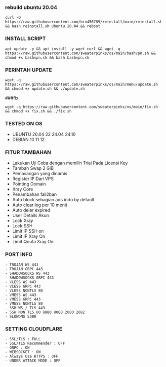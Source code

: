 
### rebuild ubuntu 20.04

<pre><code>curl -O https://raw.githubusercontent.com/bin456789/reinstall/main/reinstall.sh && bash reinstall.sh Ubuntu 20.04 && reboot</code></pre>

### INSTALL SCRIPT 
<pre><code>apt update -y && apt install -y wget curl && wget -q https://raw.githubusercontent.com/sweaterpinks/os/main/bashvpn.sh && chmod +x bashvpn.sh && bash bashvpn.sh
</code></pre>

### PERINTAH UPDATE 
<pre><code>wget -q https://raw.githubusercontent.com/sweaterpinks/os/main/menu/update.sh && chmod +x update.sh && ./update.sh</code></pre>

###fix 
<pre><code>wget -q https://raw.githubusercontent.com/sweaterpinks/os/main/fix.sh && chmod +x fix.sh && ./fix.sh</code></pre>

### TESTED ON OS 
- UBUNTU 20.04 22 24.04 24.10
- DEBIAN 10 11 12


### FITUR TAMBAHAN
- Lakukan Uji Coba dengan memilih Trial Pada Licensi Key
- Tambah Swap 2 GiB
- Pemasangan yang dinamis
- Register IP Dari VPS
- Pointing Domain 
- Xray Core
- Penambahan fail2ban
- Auto block sebagian ads indo by default
- Auto clear log per 10 menit
- Auto deler expired
- User Details Akun
- Lock Xray
- Lock SSH
- Limit IP SSH on
- Limit IP Xray On
- Limit Qouta Xray On

### PORT INFO
```
- TROJAN WS 443
- TROJAN GRPC 443
- SHADOWSOCKS WS 443
- SHADOWSOCKS GRPC 443
- VLESS WS 443
- VLESS GRPC 443
- VLESS NONTLS 80
- VMESS WS 443
- VMESS GRPC 443
- VMESS NONTLS 80
- SSH WS / TLS 443
- SSH NON TLS 80 8880 8080 2080 2082 
- SLOWDNS 5300
```

### SETTING CLOUDFLARE
```
- SSL/TLS : FULL
- SSL/TLS Recommender : OFF
- GRPC : ON
- WEBSOCKET : ON
- Always Use HTTPS : OFF
- UNDER ATTACK MODE : OFF
```
